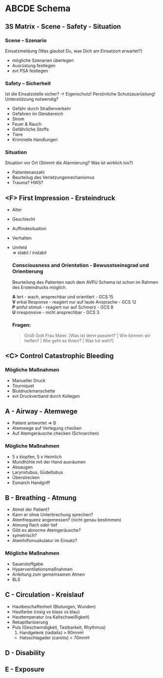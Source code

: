 # ABCDE Schema

## 3S Matrix - Scene - Safety - Situation

### Scene – Szenario
Einsatzmeldung (Was glaubst Du, was Dich am Einsatzort erwartet?)
+ mögliche Szenarien überlegen
+ Ausrüstung festlegen
+ evt PSA festlegen

### Safety – Sicherheit
Ist die Einsatzstelle sicher? -> Eigenschutz! Persönliche Schutzausrüstung! Unterstützung notwendig?
+ Gefahr durch Straßenverkehr
+ Gefahren im Gleisbereich
+ Strom
+ Feuer & Rauch
+ Gefährliche Stoffe
+ Tiere
+ Kriminelle Handlungen


### Situation
Situation vor Ort (Stimmt die Alarmierung? Was ist wirklich los?)
+ Patientenanzahl
+ Beurteilug des Verletzungsmechanismus
+ Trauma? HWS?

## &lt;F&gt; First Impression - Ersteindruck
+ Alter
+ Geschlecht
+ Auffindesituation
+ Verhalten
+ Umfeld  
=> stabil / instabil

  ### Consciousness and Orientation - Bewusstseinsgrad und Orientierung
  Beurteilung des Patienten nach dem AVPU Schema ist schon im Rahmen des Ersteindrucks möglich.

  **A** lert - wach, ansprechbar und orientiert - GCS 15  
  **V** erbal Response - reagiert nur auf laute Ansprache - GCS 12  
  **P** ainful stimuli - reagiert nur auf Schmerz - GCS 8  
  **U** nresponsive - nicht ansprechbar - GCS 3  

  ### Fragen:

  > Grüß Gott Frau Maier. [Was ist denn passiert? | Wie können wir helfen? | Wie geht es Ihnen? | Was tut weh?]

## &lt;C&gt; Control Catastrophic Bleeding

### Mögliche Maßnahmen
+ Manueller Druck
+ Tourniquet
+ Blutdruckmanschette
+ evt Druckverband durch Kollegen

## A - Airway - Atemwege

+ Patient antwortet => B
+ Atemwege auf Verlegung checken
+ Auf Atemgeräusche checken (Schnarchen)

### Mögliche Maßnahmen
+ 5 x klopfen, 5 x Heimlich
+ Mundhöhle mit der Hand ausräumen
+ Absaugen
+ Larynxtubus, Güdeltubus
+ Überstrecken
+ Esmarch Handgriff

## B - Breathing - Atmung

+ Atmet der Patient?
+ Kann er ohne Unterbrechung sprechen?
+ Atemfrequenz angemessen? (nicht genau bestimmen)
+ Atmung flach oder tief
+ Gibt es abnorme Atemgeräusche?
+ symetrisch?
+ Atemhilfsmuskulatur im Einsatz?

### Mögliche Maßnahmen
+ Sauerstoffgabe
+ Hyperventilationsmaßnahmen
+ Anleitung zum gemeinsamen Atmen
+ BLS

## C - Circulation - Kreislauf

+ Hautbeschaffenheit (Blutungen, Wunden)
+ Hautfarbe (rosig vs blass vs blau)
+ Hauttemperatur (va Kaltschweißigkeit)
+ Rekapillarisierung
+ Puls (Geschwindigkeit, Tastbarkeit, Rhythmus)
  1. Handgelenk (radialis) > 90mmH
  - Halsschlagader (carotis) < 70mmH


## D - Disability

## E - Exposure
